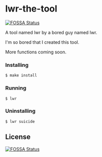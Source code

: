 # lwr-the-tool
[![FOSSA Status](https://app.fossa.io/api/projects/git%2Bgithub.com%2FLwrless%2Flwr-the-tool.svg?type=shield)](https://app.fossa.io/projects/git%2Bgithub.com%2FLwrless%2Flwr-the-tool?ref=badge_shield)


A tool named lwr by a bored guy named lwr.

I'm so bored that I created this tool.

More functions coming soon.

### Installing

``` 
$ make install
```

### Running

``` 
$ lwr
```

### Uninstalling

``` 
$ lwr suicide
```



## License
[![FOSSA Status](https://app.fossa.io/api/projects/git%2Bgithub.com%2FLwrless%2Flwr-the-tool.svg?type=large)](https://app.fossa.io/projects/git%2Bgithub.com%2FLwrless%2Flwr-the-tool?ref=badge_large)